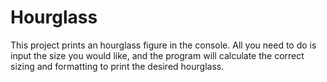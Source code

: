 # Hourglass
This project prints an hourglass figure in the console. All you need to do is input the size you would like, and the program will calculate the correct sizing and formatting to print the desired hourglass.
